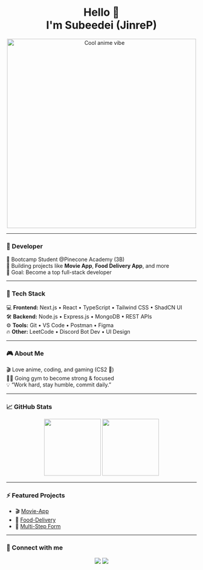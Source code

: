 <h1 align="center">Hello 👋<br>I'm Subeedei (JinreP)</h1>

<p align="center">
  <img src="https://media.tenor.com/4p2gwNLsxBEAAAAM/whizzy-imposterfox.gif" alt="Cool anime vibe" width="500">
</p>

---

### 💼 Developer
🧠 Bootcamp Student @Pinecone Academy (3B)  
🚀 Building projects like **Movie App**, **Food Delivery App**, and more  
🎯 Goal: Become a top full-stack developer  

---

### 🧰 Tech Stack
💻 **Frontend:** Next.js • React • TypeScript • Tailwind CSS • ShadCN UI  
🛠️ **Backend:** Node.js • Express.js • MongoDB • REST APIs  
⚙️ **Tools:** Git • VS Code • Postman • Figma  
🔥 **Other:** LeetCode • Discord Bot Dev • UI Design  

---

### 🎮 About Me
🎬 Love anime, coding, and gaming (CS2 🎯)  
🏋️‍♂️ Going gym to become strong & focused  
💡 “Work hard, stay humble, commit daily.”

---

### 📈 GitHub Stats

<p align="center">
  <img src="https://github-readme-stats.vercel.app/api?username=JinreP&show_icons=true&theme=dracula" height="150"/>
  <img src="https://streak-stats.demolab.com?user=JinreP&theme=dracula&hide_border=true" height="150"/>
</p>

---

### ⚡ Featured Projects
- 🎬 [Movie-App](https://github.com/JinreP/Movie-App)
- 🍔 [Food-Delivery](https://github.com/JinreP/Food-Delivery)
- 🧾 [Multi-Step Form](https://github.com/JinreP/Multi-Step-Form)

---

### 💬 Connect with me
<p align="center">
  <a href="https://github.com/JinreP"><img src="https://img.shields.io/badge/GitHub-JinreP-181717?style=for-the-badge&logo=github" /></a>
  <a href="https://discord.com/users/"><img src="https://img.shields.io/badge/Discord-Subee-5865F2?style=for-the-badge&logo=discord&logoColor=white" /></a>
</p>
